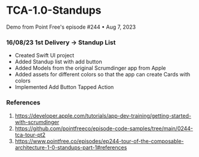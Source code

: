 # TCA-1.0-Standups
Demo from Point Free's episode #244 • Aug 7, 2023

### 16/08/23 1st Delivery -> Standup List 
* Created Swift UI project
* Added Standup list with add button
* Added Models from the original Scrumdinger app from Apple
* Added assets for different colors so that the app can create Cards with colors
* Implemented Add Button Tapped Action

### References 
1. https://developer.apple.com/tutorials/app-dev-training/getting-started-with-scrumdinger
2. https://github.com/pointfreeco/episode-code-samples/tree/main/0244-tca-tour-pt2
3. https://www.pointfree.co/episodes/ep244-tour-of-the-composable-architecture-1-0-standups-part-1#references
